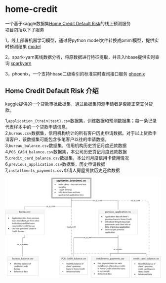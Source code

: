 # home-credit
一个基于kaggle数据集[Home Credit Default Risk](https://www.kaggle.com/c/home-credit-default-risk)的线上预测服务<br/>
项目包括以下子服务<br/>
    
1，线上部署机器学习模型，通过将python model文件转换成pmml模型，提供实时预测结果 [model](https://github.com/raoqiangpeter/model)

2，spark-yarn离线数据分析，将原数据进行特征提取，并且入hbase提供实时查询 [sparkyarn](https://github.com/raoqiangpeter/sparkyarn)
    
3，phoenix，一个支持hbase二级索引的标准实时查询接口服务 [phoenix](https://github.com/raoqiangpeter/phoenix)


## Home Credit Default Risk 介绍

kaggle提供的一个贷款审批[数据集](https://www.kaggle.com/c/home-credit-default-risk/data)，通过数据集预测申请者是否能正常支付贷款。<br/>

1,```application_{train|test}.csv```数据集，训练数据和预测数据集；每一条记录代表样本中的一个贷款申请信息。<br/>
2,```bureau.csv```数据集，信用机构统计的所有客户历史申请数据。对于以上贷款申请客户，该数据集可能包含多笔客户以往的申请数据。<br/>
3,```bureau_balance.csv```数据集，信用机构历史贷记月度还款数据
4,```POS_CASH_balance.csv```数据集，本公司历史贷记月度还款数据
5,```credit_card_balance.csv```数据集，本公司月度信用卡使用情况
6,```previous_application.csv```数据集，历史申请数据
7,```installments_payments.csv```申请人房屋贷款历史还款数据

![数据关系图](home_credit.png "数据关系图")
